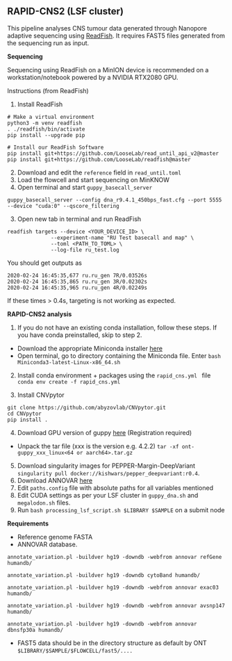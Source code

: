 ## RAPID-CNS2 (LSF cluster) ##

This pipeline analyses CNS tumour data generated through Nanopore adaptive sequencing using [ReadFish](https://github.com/LooseLab/readfish). It requires FAST5 files generated from the sequencing run as input. 

**Sequencing**

Sequencing using ReadFish on a MinION device is recommended on a workstation/notebook powered by a NVIDIA RTX2080 GPU.

Instructions (from ReadFish)
1. Install ReadFish
```
# Make a virtual environment
python3 -m venv readfish
. ./readfish/bin/activate
pip install --upgrade pip

# Install our ReadFish Software
pip install git+https://github.com/LooseLab/read_until_api_v2@master
pip install git+https://github.com/LooseLab/readfish@master
```

2. Download and edit the `reference` field in `read_until.toml`  
3. Load the flowcell and start sequencing on MinKNOW
4. Open terminal and start `guppy_basecall_server`

`guppy_basecall_server --config dna_r9.4.1_450bps_fast.cfg --port 5555 --device "cuda:0" --qscore_filtering`

3. Open new tab in terminal and run ReadFish

```
readfish targets --device <YOUR_DEVICE_ID> \
              --experiment-name "RU Test basecall and map" \
              --toml <PATH_TO_TOML> \
              --log-file ru_test.log
```

You should get outputs as

```
2020-02-24 16:45:35,677 ru.ru_gen 7R/0.03526s
2020-02-24 16:45:35,865 ru.ru_gen 3R/0.02302s
2020-02-24 16:45:35,965 ru.ru_gen 4R/0.02249s
```

If these times > 0.4s, targeting is not working as expected.


**RAPID-CNS2 analysis**
1. If you do not have an existing conda installation, follow these steps. If you have conda preinstalled, skip to step 2.
- Download the appropriate Miniconda installer [here](https://docs.conda.io/en/latest/miniconda.html#linux-installers)
- Open terminal, go to directory containing the Miniconda file. Enter
`bash Miniconda3-latest-Linux-x86_64.sh`

2. Install conda environment + packages using the `rapid_cns.yml ` file
`conda env create -f rapid_cns.yml`

3. Install CNVpytor
 ```
git clone https://github.com/abyzovlab/CNVpytor.git
cd CNVpytor
pip install .
```  

4. Download GPU version of guppy [here](https://mirror.oxfordnanoportal.com/software/analysis/ont-guppy_5.0.7_linux64.tar.gz) (Registration required)
- Unpack the tar file (xxx is the version e.g. 4.2.2)
 `tar -xf ont-guppy_xxx_linux<64 or aarch64>.tar.gz` 

5. Download singularity images for PEPPER-Margin-DeepVariant ` singularity pull docker://kishwars/pepper_deepvariant:r0.4`.
6. Download ANNOVAR [here](https://www.openbioinformatics.org/annovar/annovar_download_form.php)
7. Edit `paths.config` file with absolute paths for all variables mentioned
8. Edit CUDA settings as per your LSF cluster in `guppy_dna.sh` and `megalodon.sh` files.
9. Run `bash processing_lsf_script.sh $LIBRARY $SAMPLE` on a submit node 

**Requirements**
- Reference genome FASTA
- ANNOVAR database. 
```
annotate_variation.pl -buildver hg19 -downdb -webfrom annovar refGene humandb/

annotate_variation.pl -buildver hg19 -downdb cytoBand humandb/

annotate_variation.pl -buildver hg19 -downdb -webfrom annovar exac03 humandb/ 

annotate_variation.pl -buildver hg19 -downdb -webfrom annovar avsnp147 humandb/ 

annotate_variation.pl -buildver hg19 -downdb -webfrom annovar dbnsfp30a humandb/
```
- FAST5 data should be in the directory structure as default by ONT `$LIBRARY/$SAMPLE/$FLOWCELL/fast5/....`

